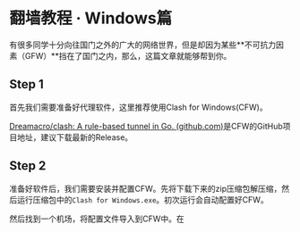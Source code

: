 # 翻墙教程  ·  Windows篇

有很多同学十分向往国门之外的广大的网络世界，但是却因为某些**不可抗力因素（GFW）**挡在了国门之内，那么，这篇文章就能够帮到你。

## Step 1 
首先我们需要准备好代理软件，这里推荐使用Clash for Windows(CFW)。

[Dreamacro/clash: A rule-based tunnel in Go. (github.com)](https://github.com/Dreamacro/clash)是CFW的GitHub项目地址，建议下载最新的Release。

## Step 2
准备好软件后，我们需要安装并配置CFW。先将下载下来的zip压缩包解压缩，然后运行压缩包中的`Clash for Windows.exe`。初次运行会自动配置好CFW。

然后找到一个机场，将配置文件导入到CFW中。在
<!--stackedit_data:
eyJoaXN0b3J5IjpbODcwNTkyMTM5XX0=
-->